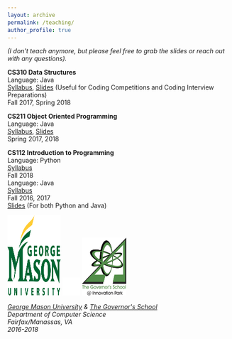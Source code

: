 ```yaml
---
layout: archive
permalink: /teaching/
author_profile: true
---
```

*(I don't teach anymore, but please feel free to grab the slides or reach out with any questions).*


**CS310 Data Structures**\
Language: Java\
[Syllabus](https://cs.gmu.edu/media/syllabi/Spring2018/CS_310All_Instructors.html), [Slides](https://drive.google.com/drive/folders/1umpJzAnVydDcwJlG2zywNcD8ONL1dWep) (Useful for Coding Competitions and Coding Interview Preparations)\
Fall 2017, Spring 2018

**CS211 Object Oriented Programming**\
Language: Java\
[Syllabus](https://mason.gmu.edu/~jkrishn2/cs211.html), [Slides](https://drive.google.com/drive/folders/1Ld6ZXtY2IdJUz79oGyIARFB4doexqHfo?usp=sharing)\
Spring 2017, 2018

**CS112 Introduction to Programming**\
Language: Python\
[Syllabus](https://cs.gmu.edu/media/syllabi/Fall2018/CS_112Dimitriadis_Krishnan_Snyder_Zhongall.html)\
Fall 2018\
Language: Java\
[Syllabus](https://mason.gmu.edu/~jkrishn2/cs112g01.html)\
Fall 2016, 2017\
[Slides](https://drive.google.com/drive/folders/1lH3CreeoFl_RSQor8jtMtVKLpeyY1CMx?usp=sharing) (For both Python and Java)

<img src='/images/gmu_icon.png' width="120" height="180">
<img src='/images/BLANK_ICON.png' width="40" height="40"> 
<img src='/images/govschool.jpeg' width="100" height="130">

 
*[George Mason University](https://cs.gmu.edu) & [The Governor's School](https://governors.pwcs.edu)*\
*Department of Computer Science*\
*Fairfax/Manassas, VA*\
*2016-2018*
